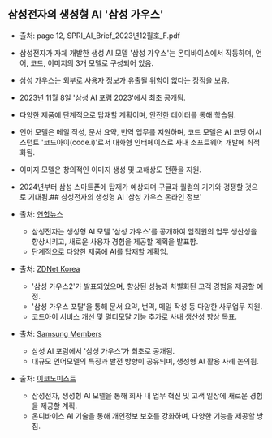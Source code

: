 ## 삼성전자의 생성형 AI '삼성 가우스'

- 출처: page 12, SPRI_AI_Brief_2023년12월호_F.pdf

- 삼성전자가 자체 개발한 생성 AI 모델 '삼성 가우스'는 온디바이스에서 작동하며, 언어, 코드, 이미지의 3개 모델로 구성되어 있음.
- 삼성 가우스는 외부로 사용자 정보가 유출될 위험이 없다는 장점을 보유.
- 2023년 11월 8일 '삼성 AI 포럼 2023'에서 최초 공개됨.
- 다양한 제품에 단계적으로 탑재할 계획이며, 안전한 데이터를 통해 학습됨.
- 언어 모델은 메일 작성, 문서 요약, 번역 업무를 지원하며, 코드 모델은 AI 코딩 어시스턴트 '코드아이(code.i)'로서 대화형 인터페이스로 사내 소프트웨어 개발에 최적화됨.
- 이미지 모델은 창의적인 이미지 생성 및 고해상도 전환을 지원.
- 2024년부터 삼성 스마트폰에 탑재가 예상되며 구글과 퀄컴의 기기와 경쟁할 것으로 기대됨.## 삼성전자의 생성형 AI '삼성 가우스 온라인 정보'

- 출처: [연합뉴스](https://www.yna.co.kr/view/AKR20231108041400003)
  - 삼성전자는 생성형 AI 모델 '삼성 가우스'를 공개하여 임직원의 업무 생산성을 향상시키고, 새로운 사용자 경험을 제공할 계획을 발표함.
  - 단계적으로 다양한 제품에 AI를 탑재할 계획임.

- 출처: [ZDNet Korea](https://zdnet.co.kr/view/?no=20241121083205)
  - '삼성 가우스2'가 발표되었으며, 향상된 성능과 차별화된 고객 경험을 제공할 예정.
  - '삼성 가우스 포탈'을 통해 문서 요약, 번역, 메일 작성 등 다양한 사무업무 지원.
  - 코드아이 서비스 개선 및 멀티모달 기능 추가로 사내 생산성 향상 목표.

- 출처: [Samsung Members](https://r1.community.samsung.com/t5/갤럭시-s/삼성전자-삼성-ai-포럼-서-자체-개발-생성형-ai-삼성-가우스-공개/td-p/24181662)
  - 삼성 AI 포럼에서 '삼성 가우스'가 최초로 공개됨.
  - 대규모 언어모델의 특징과 발전 방향이 공유되며, 생성형 AI 활용 사례 논의됨.

- 출처: [이코노미스트](https://economist.co.kr/article/view/ecn202311080008)
  - 삼성전자, 생성형 AI 모델을 통해 회사 내 업무 혁신 및 고객 일상에 새로운 경험을 제공할 계획.
  - 온디바이스 AI 기술을 통해 개인정보 보호를 강화하며, 다양한 기능을 제공할 방침.